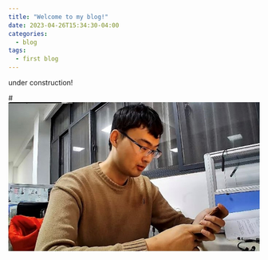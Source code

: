 ```yaml
---
title: "Welcome to my blog!"
date: 2023-04-26T15:34:30-04:00
categories:
  - blog
tags:
  - first blog
---
```



under construction! 

#![Image text](https://github.com/bot-zz/bot-zz.github.io/blob/master/assets/images/p7.jpg)
